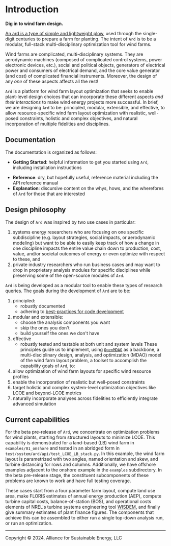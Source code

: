 
# Introduction

**Dig in to wind farm design.**

<!-- The (aspirationally) foolproof tool for preparing wind farm layouts. -->

[An ard is a type of simple and lightweight plow](https://en.wikipedia.org/wiki/Ard_\(plough\)), used through the single-digit centuries to prepare a farm for planting.
The intent of `Ard` is to be a modular, full-stack multi-disciplinary optimization tool for wind farms.

Wind farms are complicated, multi-disciplinary systems.
They are aerodynamic machines (composed of complicated control systems, power electronic devices, etc.), social and political objects, generators of electrical power and consumers of electrical demand, and the core value generator (and cost) of complicated financial instruments.
Moreover, the design of any *one* of these aspects affects all the rest!

`Ard` is a platform for wind farm layout optimization that seeks to enable plant-level design choices that can incorporate these different aspects _and their interactions_ to make wind energy projects more successful.
In brief, we are designing `Ard` to be: principled, modular, extensible, and effective, to allow resource-specific wind farm layout optimization with realistic, well-posed constraints, holistic and complex objectives, and natural incorporation of multiple fidelities and disciplines.

## Documentation
The documentation is organized as follows:
- **Getting Started**: helpful information to get you started using `Ard`, including installation instructions
<!-- - **Tutorials**: example problems with solutions
- **How-to Guides**: instructions on solving particular problems and using specific features of `Ard` -->
- **Reference**: dry, but hopefully useful, reference material including the API reference manual
- **Explanation**: discursive content on the whys, hows, and the wherefores of `Ard` for those that are interested

## Design philosophy

The design of `Ard` was inspired by two use cases in particular:
1) systems energy researchers who are focusing on one specific subdiscipline (e.g. layout strategies, social impacts, or aerodynamic modeling) but want to be able to easily keep track of how a change in one discipline impacts the entire value chain down to production, cost, value, and/or societal outcomes of energy or even optimize with respect to these, and
2) private industry researchers who run business cases and may want to drop in proprietary analysis modules for specific disciplines while preserving some of the open-source modules of `Ard`.

`Ard` is being developed as a modular tool to enable these types of research queries.
The goals during the development of `Ard` are to be:
1) principled:
   - robustly documented
   - adhering to [best-practices for code development](https://doi.org/10.2172/2479115)
2) modular and extensible:
   - choose the analysis components you want
   - skip the ones you don't
   - build yourself the ones we don't have
3) effective
    - robustly tested and testable at both unit and system levels
These principles guide us to implement, using [`OpenMDAO`](https://openmdao.org) as a backbone, a multi-disciplinary design, analysis, and optimization (MDAO) model of the wind farm layout problem, a toolset to accomplish the capability goals of `Ard`, to:
1) allow optimization of wind farm layouts for specific wind resource profiles
2) enable the incorporation of realistic but well-posed constraints
3) target holistic and complex system-level optimization objectives like LCOE and beyond-LCOE metrics
4) naturally incorporate analyses across fidelities to efficiently integrate advanced simulation

## Current capabilities

For the beta pre-release of `Ard`, we concentrate on optimization problems for wind plants, starting from structured layouts to minimize LCOE.
This capability is demonstrated for a land-based (LB) wind farm in `examples/01_onshore` and tested in an abridged form in `test/system/ard/api/test_LCOE_LB_stack.py`.
In this example, the wind farm layout is parametrized with two angles, named orientation and skew, and turbine distancing for rows and columns.
Additionally, we have offshore examples adjacent to the onshore example in the `examples` subdirectory.
In the beta pre-release stage, the constituent subcomponents of these problems are known to work and have full testing coverage.

These cases start from a four parameter farm layout, compute land use area, make FLORIS estimates of annual energy production (AEP), compute turbine capital costs, balance-of-station (BOS), and operational costs elements of NREL's turbine systems engineering tool [WISDEM](https://github.com/wisdem/wisdem), and finally give summary estimates of plant finance figures.
The components that achieve this can be assembled to either run a single top-down analysis run, or run an optimization.

---

Copyright &copy; 2024, Alliance for Sustainable Energy, LLC
